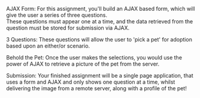 AJAX Form: For this assignment, you'll build an AJAX based form, which will give the user a series of three questions.  
These questions must appear one at a time, and the data retrieved from the question must be stored for submission via AJAX.

3 Questions: These questions will allow the user to 'pick a pet' for adoption based upon an either/or scenario.  

Behold the Pet: Once the user makes the selections, you would use the power of AJAX to retrieve a picture of the pet from the server.

Submission: Your finished assignment will be a single page application, that uses a form and AJAX and only shows one question at a time, whilst delivering the image from a remote server, along with a profile of the pet!
